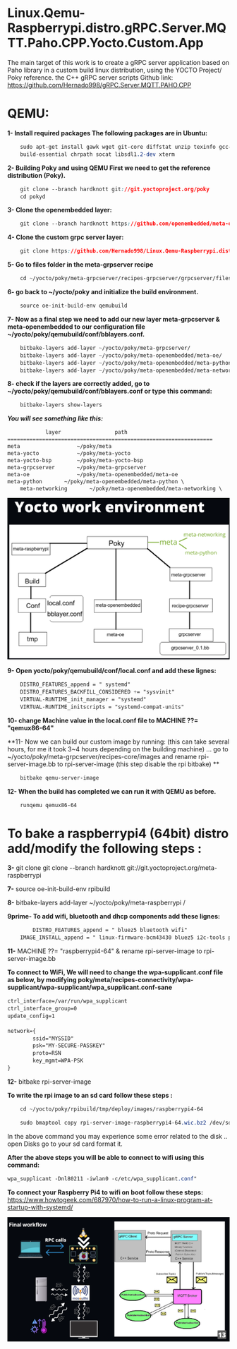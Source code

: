 # Linux.Qemu-Raspberrypi.distro.gRPC.Server.MQTT.Paho.CPP.Yocto.Custom.App

The main target of this work is to create a gRPC server application based on Paho library in a custom build linux distribution, using the YOCTO Project/ Poky reference.
the C++ gRPC server scripts Github link: https://github.com/Hernado998/gRPC.Server.MQTT.PAHO.CPP

# QEMU:

**1- Install required packages The following packages are  in Ubuntu:**
```css
	sudo apt-get install gawk wget git-core diffstat unzip texinfo gcc-multilib \
	build-essential chrpath socat libsdl1.2-dev xterm
```
		
**2- Building Poky and using QEMU First we need to get the reference distribution (Poky).**
```css
	git clone --branch hardknott git://git.yoctoproject.org/poky
	cd pokyd
```
		
**3- Clone the openembedded layer:**
```css
	git clone --branch hardknott https://github.com/openembedded/meta-openembedded
```
		
**4- Clone the custom grpc server layer:**
```css
	git clone https://github.com/Hernado998/Linux.Qemu-Raspberrypi.distro.gRPC.Server.MQTT.Paho.CPP.Yocto.Custom.App
```
		
**5- Go to files folder in the meta-grpserver recipe**
```css
	cd ~/yocto/poky/meta-grpcserver/recipes-grpcserver/grpcserver/files
```
	
**6- go back to ~/yocto/poky and initialize the build environment.**
```css	
	source oe-init-build-env qemubuild
```
		
**7- Now as a final step we need to add our new layer meta-grpcserver & meta-openembedded to our configuration file ~/yocto/poky/qemubuild/conf/bblayers.conf.**
```css
	bitbake-layers add-layer ~/yocto/poky/meta-grpcserver/
	bitbake-layers add-layer ~/yocto/poky/meta-openembedded/meta-oe/
	bitbake-layers add-layer ~/yocto/poky/meta-openembedded/meta-python/
	bitbake-layers add-layer ~/yocto/poky/meta-openembedded/meta-networking/
```
		 
**8- check if the layers are correctly added, go to ~/yocto/poky/qemubuild/conf/bblayers.conf or type this command:**
```css
	bitbake-layers show-layers
```
***You will see something like this:***


				layer                 path                                      
	=================================================================
	meta                  ~/poky/meta               
	meta-yocto            ~/poky/meta-yocto         
	meta-yocto-bsp        ~/poky/meta-yocto-bsp     
	meta-grpcserver       ~/poky/meta-grpcserver    
	meta-oe               ~/poky/meta-openembedded/meta-oe
	meta-python	      ~/poky/meta-openembedded/meta-python \
        meta-networking       ~/poky/meta-openembedded/meta-networking \
	
![Repository](poky.png)

**9- Open yocto/poky/qemubuild/conf/local.conf and add these lignes:**
```css
	DISTRO_FEATURES_append = " systemd"
	DISTRO_FEATURES_BACKFILL_CONSIDERED += "sysvinit"
	VIRTUAL-RUNTIME_init_manager = "systemd"
	VIRTUAL-RUNTIME_initscripts = "systemd-compat-units"
```

**10- change Machine value in the local.conf file to MACHINE ??= "qemux86-64"**
	
**11- Now we can build our custom image by running: (this can take several hours, for me it took 3~4 hours depending on the building machine) ... go to ~/yocto/poky/meta-grpcserver/recipes-core/images and rename rpi-server-image.bb to rpi-server-image (this step disable the rpi bitbake) **
```css
	bitbake qemu-server-image
```
		
**12- When the build has completed we can run it with QEMU as before.**
```css
	runqemu qemux86-64
```

# To bake a raspberrypi4 (64bit) distro add/modify the following steps :

**3-** git clone git clone --branch hardknott git://git.yoctoproject.org/meta-raspberrypi

**7-** source oe-init-build-env rpibuild

**8-** bitbake-layers add-layer ~/yocto/poky/meta-raspberrypi /

**9prime- To add wifi, bluetooth and dhcp components add these lignes:**
```css
        DISTRO_FEATURES_append = " bluez5 bluetooth wifi"
	IMAGE_INSTALL_append = " linux-firmware-bcm43430 bluez5 i2c-tools python3-smbus bridge-utils hostapd  iptables wpa-supplicant dhcpcd"
```
**11-** MACHINE ??= "raspberrypi4-64" & rename rpi-server-image to rpi-server-image.bb

**To connect to WiFi, We will need to change the wpa-supplicant.conf file as below, by modifying poky/meta/recipes-connectivity/wpa-supplicant/wpa-supplicant/wpa_supplicant.conf-sane**
```css
ctrl_interface=/var/run/wpa_supplicant
ctrl_interface_group=0
update_config=1

network={
        ssid="MYSSID"
        psk="MY-SECURE-PASSKEY"
        proto=RSN
        key_mgmt=WPA-PSK
}
```
**12-** bitbake rpi-server-image

**To write the rpi image to an sd card follow these steps :**
```css
	cd ~/yocto/poky/rpibuild/tmp/deploy/images/raspberrypi4-64
```
```css
	sudo bmaptool copy rpi-server-image-raspberrypi4-64.wic.bz2 /dev/sdb
```
In the above command you may experience some error related to the disk .. open Disks go to your sd card format it.

**After the above steps you will be able to connect to wifi using this command:**
```css
wpa_supplicant -Dnl80211 -iwlan0 -c/etc/wpa_supplicant.conf"
```
**To connect your Raspberry Pi4 to wifi on boot follow these steps:**
https://www.howtogeek.com/687970/how-to-run-a-linux-program-at-startup-with-systemd/


![Workflow](finalworkflow.png)

